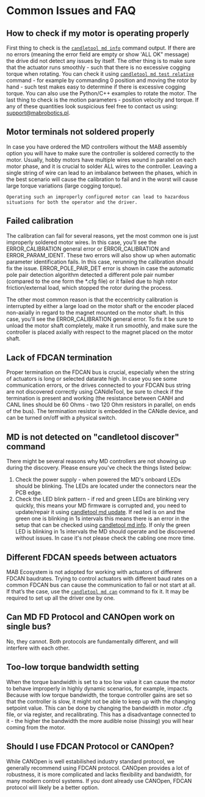 # Common Issues and FAQ

## How to check if my motor is operating properly

First thing to check is the [`candletool md info`](/CANdle-SDK/candletool/Commands.md) command
output. If there are no errors (meaning the error field are empty or show 'ALL OK" message) the
drive did not detect any issues by itself. The other thing is to make sure that the actuator runs
smoothly - such that there is no excessive cogging torque when rotating. You can check it using
[`candletool md test relative`](/CANdle-SDK/candletool/Commands.md) command - for example by
commanding 0 position and moving the rotor by hand - such test makes easy to determine if there is
excessive cogging torque. You can also use the Python/C++ examples to rotate the motor. The last
thing to check is the motion parameters - position velocity and torque. If any of these quantities
look suspicious feel free to contact us using:
[support@mabrobotics.pl](https://www.mabrobotics.pl/contact).

## Motor terminals not soldered properly

In case you have ordered the MD controllers without the MAB assembly option you will have to make
sure the controller is soldered correctly to the motor. Usually, hobby motors have multiple wires
wound in parallel on each motor phase, and it is crucial to solder ALL wires to the controller.
Leaving a single string of wire can lead to an imbalance between the phases, which in the best
scenario will cause the calibration to fail and in the worst will cause large torque variations
(large cogging torque).

```{warning}
Operating such an improperly configured motor can lead to hazardous situations for both the operator and the driver. 
```

## Failed calibration

The calibration can fail for several reasons, yet the most common one is just improperly soldered
motor wires. In this case, you’ll see the ERROR_CALIBRATION general error or ERROR_CALIBRATION and
ERROR_PARAM_IDENT. These two errors will also show up when automatic parameter identification fails.
In this case, rerunning the calibration should fix the issue. ERROR_POLE_PAIR_DET error is shown in
case the automatic pole pair detection algorithm detected a different pole pair number (compared to
the one form the \*.cfg file) or it failed due to high rotor friction/external load, which stopped
the rotor during the process.

The other most common reason is that the eccentricity calibration is interrupted by either a large
load on the motor shaft or the encoder placed non-axially in regard to the magnet mounted on the
motor shaft. In this case, you'll see the ERROR_CALIBRATION general error. To fix it be sure to
unload the motor shaft completely, make it run smoothly, and make sure the controller is placed
axially with respect to the magnet placed on the motor shaft.

## Lack of FDCAN termination

Proper termination on the FDCAN bus is crucial, especially when the string of actuators is long or
selected datarate high. In case you see some communication errors, or the drives connected to your
FDCAN bus string are not discovered correctly using CANdleTool, be sure to check if the termination
is present and working (the resistance between CANH and CANL lines should be 60 Ohms - two 120 Ohm
resistors in parallel, on ends of the bus). The termination resistor is embedded in the CANdle
device, and can be turned on/off with a physical switch.

## MD is not detected on "candletool discover" command

There might be several reasons why MD controllers are not showing up during the discovery. Please
ensure you've check the things listed below:

1. Check the power supply - when powered the MD's onboard LEDs should be blinking. The LEDs are
   located under the connectors near the PCB edge.
1. Check the LED blink pattern - if red and green LEDs are blinking very quickly, this means your MD
   firmware is corrupted and, you need to update/repair it using [candletool md update](downloads).
   If red led is on and the green one is blinking in 1s intervals this means there is an error in
   the setup that can be checked using [candletool md info](/CANdle-SDK/candletool/Commands.md). If
   only the green LED is blinking in 1s intervals the MD should operate and be discovered without
   issues. In case it's not please check the cabling one more time.

## Different FDCAN speeds between actuators

MAB Ecosystem is not adopted for working with actuators of different FDCAN baudrates. Trying to
control actuators with different baud rates on a common FDCAN bus can cause the communication to
fail or not start at all. If that’s the case, use the
[`candletool md can`](/CANdle-SDK/candletool/Commands.md) command to fix it. It may be required to
set up all the driver one by one.

## Can MD FD Protocol and CANOpen work on single bus?

No, they cannot. Both protocols are fundamentally different, and will interfere with each other.

## Too-low torque bandwidth setting

When the torque bandwidth is set to a too low value it can cause the motor to behave improperly in
highly dynamic scenarios, for example, impacts. Because with low torque bandwidth, the torque
controller gains are set so that the controller is slow, it might not be able to keep up with the
changing setpoint value. This can be done by changing the bandwidth in motor .cfg file, or via
register, and recalibrating. This has a disadvantage connected to it - the higher the bandwidth the
more audible noise (hissing) you will hear coming from the motor.

## Should I use FDCAN Protocol or CANOpen?

While CANOpen is well estabilished industry standard protocol, we generally recommend using FDCAN
protocol. CANOpen provides a lot of robustness, it is more complicated and lacks flexibility and
bandwidth, for many modern control systems. If you dont already use CANOpen, FDCAN protocol will
likely be a better option.
